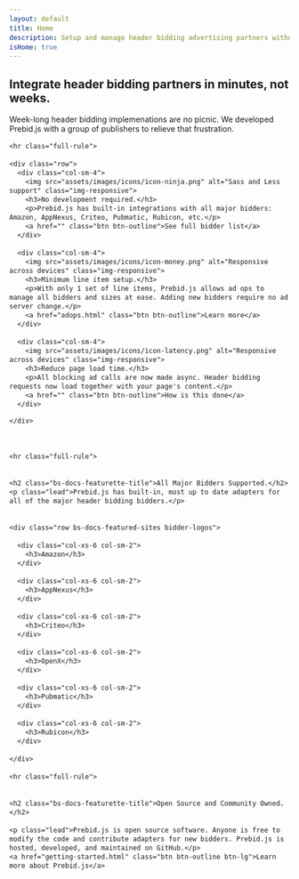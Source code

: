 ```yaml
---
layout: default
title: Home
description: Setup and manage header bidding advertising partners without writing code or confusing line items. Prebid.js is open source and free.
isHome: true
---
```


<div class="bs-docs-featurette pb-home pb-docs">
  <div class="container">
    <h2 class="bs-docs-featurette-title">Integrate header bidding partners in minutes, not weeks.</h2>
    <p class="lead">Week-long header bidding implemenations are no picnic. We developed Prebid.js with a group of publishers to relieve that frustration.</p>

    <hr class="full-rule">

    <div class="row">
      <div class="col-sm-4">
        <img src="assets/images/icons/icon-ninja.png" alt="Sass and Less support" class="img-responsive">
        <h3>No development required.</h3>
        <p>Prebid.js has built-in integrations with all major bidders: Amazon, AppNexus, Criteo, Pubmatic, Rubicon, etc.</p>
        <a href="" class="btn btn-outline">See full bidder list</a>
      </div>

      <div class="col-sm-4">
        <img src="assets/images/icons/icon-money.png" alt="Responsive across devices" class="img-responsive">
        <h3>Minimum line item setup.</h3>
        <p>With only 1 set of line items, Prebid.js allows ad ops to manage all bidders and sizes at ease. Adding new bidders require no ad server change.</p>
        <a href="adops.html" class="btn btn-outline">Learn more</a>
      </div>

      <div class="col-sm-4">
        <img src="assets/images/icons/icon-latency.png" alt="Responsive across devices" class="img-responsive">
        <h3>Reduce page load time.</h3>
        <p>All blocking ad calls are now made async. Header bidding requests now load together with your page's content.</p>
        <a href="" class="btn btn-outline">How is this done</a>
      </div>
<!--
      <div class="col-sm-4">
        <img src="assets/images/balance-orange.png" alt="Components" class="img-responsive">
        <h3>Maximize revenue.</h3>
        <p> Prebid.js helps you run a fair auction for all bidders. It rotates bidders and gives them the same amount of time.</p>
        <a href="" class="btn btn-outline btn-sm">Explore more</a>
      </div>
-->

    </div>



    <hr class="full-rule">


    <h2 class="bs-docs-featurette-title">All Major Bidders Supported.</h2>
    <p class="lead">Prebid.js has built-in, most up to date adapters for all of the major header bidding bidders.</p>


    <div class="row bs-docs-featured-sites bidder-logos">
    
      <div class="col-xs-6 col-sm-2">
        <h3>Amazon</h3>
      </div>
    
      <div class="col-xs-6 col-sm-2">
        <h3>AppNexus</h3>
      </div>
    
      <div class="col-xs-6 col-sm-2">
        <h3>Criteo</h3>
      </div>
    
      <div class="col-xs-6 col-sm-2">
        <h3>OpenX</h3>
      </div>

      <div class="col-xs-6 col-sm-2">
        <h3>Pubmatic</h3>
      </div>

      <div class="col-xs-6 col-sm-2">
        <h3>Rubicon</h3>
      </div>
    
    </div>

    <hr class="full-rule">


    <h2 class="bs-docs-featurette-title">Open Source and Community Owned.</h2>
    
    <p class="lead">Prebid.js is open source software. Anyone is free to modify the code and contribute adapters for new bidders. Prebid.js is hosted, developed, and maintained on GitHub.</p>
    <a href="getting-started.html" class="btn btn-outline btn-lg">Learn more about Prebid.js</a>

  </div>
</div>